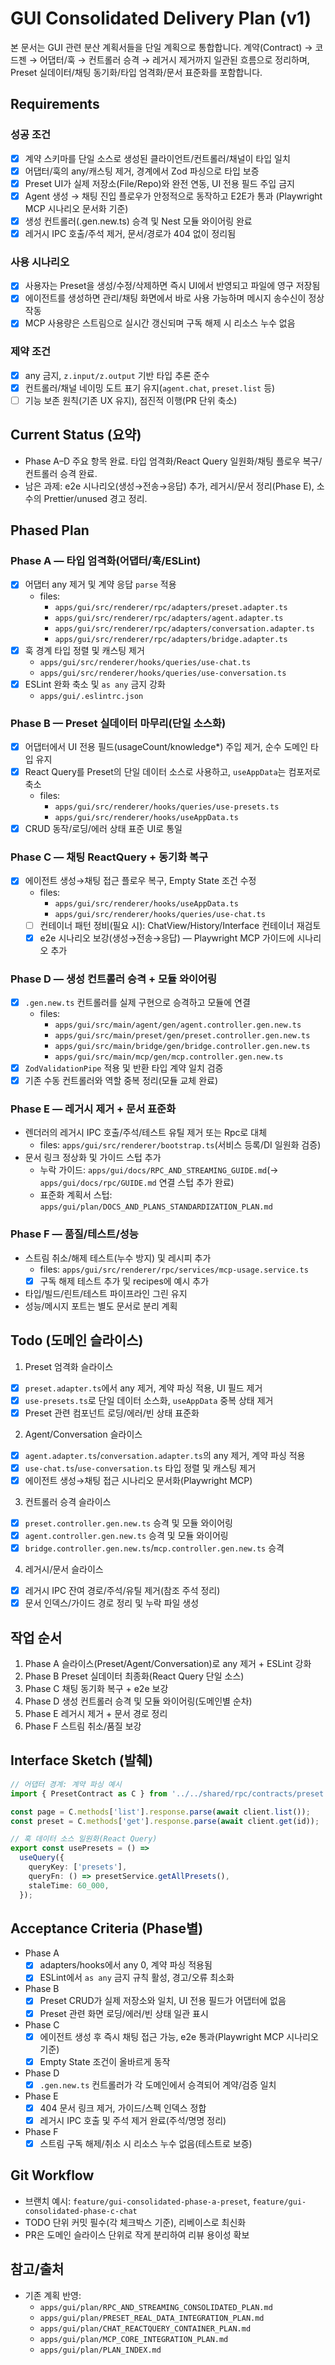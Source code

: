 # GUI Consolidated Delivery Plan (v1)

본 문서는 GUI 관련 분산 계획서들을 단일 계획으로 통합합니다. 계약(Contract) → 코드젠 → 어댑터/훅 → 컨트롤러 승격 → 레거시 제거까지 일관된 흐름으로 정리하며, Preset 실데이터/채팅 동기화/타입 엄격화/문서 표준화를 포함합니다.

## Requirements

### 성공 조건

- [x] 계약 스키마를 단일 소스로 생성된 클라이언트/컨트롤러/채널이 타입 일치
- [x] 어댑터/훅의 any/캐스팅 제거, 경계에서 Zod 파싱으로 타입 보증
- [x] Preset UI가 실제 저장소(File/Repo)와 완전 연동, UI 전용 필드 주입 금지
- [x] Agent 생성 → 채팅 진입 플로우가 안정적으로 동작하고 E2E가 통과 (Playwright MCP 시나리오 문서화 기준)
- [x] 생성 컨트롤러(.gen.new.ts) 승격 및 Nest 모듈 와이어링 완료
- [x] 레거시 IPC 호출/주석 제거, 문서/경로가 404 없이 정리됨

### 사용 시나리오

- [x] 사용자는 Preset을 생성/수정/삭제하면 즉시 UI에서 반영되고 파일에 영구 저장됨
- [x] 에이전트를 생성하면 관리/채팅 화면에서 바로 사용 가능하며 메시지 송수신이 정상 작동
- [x] MCP 사용량은 스트림으로 실시간 갱신되며 구독 해제 시 리소스 누수 없음

### 제약 조건

  - [x] any 금지, `z.input/z.output` 기반 타입 추론 준수
- [x] 컨트롤러/채널 네이밍 도트 표기 유지(`agent.chat`, `preset.list` 등)
- [ ] 기능 보존 원칙(기존 UX 유지), 점진적 이행(PR 단위 축소)

## Current Status (요약)

- Phase A–D 주요 항목 완료. 타입 엄격화/React Query 일원화/채팅 플로우 복구/컨트롤러 승격 완료.
- 남은 과제: e2e 시나리오(생성→전송→응답) 추가, 레거시/문서 정리(Phase E), 소수의 Prettier/unused 경고 정리.

## Phased Plan

### Phase A — 타입 엄격화(어댑터/훅/ESLint)

- [x] 어댑터 any 제거 및 계약 응답 `parse` 적용
  - files:
    - `apps/gui/src/renderer/rpc/adapters/preset.adapter.ts`
    - `apps/gui/src/renderer/rpc/adapters/agent.adapter.ts`
    - `apps/gui/src/renderer/rpc/adapters/conversation.adapter.ts`
    - `apps/gui/src/renderer/rpc/adapters/bridge.adapter.ts`
- [x] 훅 경계 타입 정렬 및 캐스팅 제거
  - `apps/gui/src/renderer/hooks/queries/use-chat.ts`
  - `apps/gui/src/renderer/hooks/queries/use-conversation.ts`
- [x] ESLint 완화 축소 및 `as any` 금지 강화
  - `apps/gui/.eslintrc.json`

### Phase B — Preset 실데이터 마무리(단일 소스화)

- [x] 어댑터에서 UI 전용 필드(usageCount/knowledge\*) 주입 제거, 순수 도메인 타입 유지
- [x] React Query를 Preset의 단일 데이터 소스로 사용하고, `useAppData`는 컴포저로 축소
  - files:
    - `apps/gui/src/renderer/hooks/queries/use-presets.ts`
    - `apps/gui/src/renderer/hooks/useAppData.ts`
- [x] CRUD 동작/로딩/에러 상태 표준 UI로 통일

### Phase C — 채팅 ReactQuery + 동기화 복구

- [x] 에이전트 생성→채팅 접근 플로우 복구, Empty State 조건 수정
  - files:
    - `apps/gui/src/renderer/hooks/useAppData.ts`
    - `apps/gui/src/renderer/hooks/queries/use-chat.ts`
  - [ ] 컨테이너 패턴 정비(필요 시): ChatView/History/Interface 컨테이너 재검토
  - [x] e2e 시나리오 보강(생성→전송→응답) — Playwright MCP 가이드에 시나리오 추가

### Phase D — 생성 컨트롤러 승격 + 모듈 와이어링

- [x] `.gen.new.ts` 컨트롤러를 실제 구현으로 승격하고 모듈에 연결
  - files:
    - `apps/gui/src/main/agent/gen/agent.controller.gen.new.ts`
    - `apps/gui/src/main/preset/gen/preset.controller.gen.new.ts`
    - `apps/gui/src/main/bridge/gen/bridge.controller.gen.new.ts`
    - `apps/gui/src/main/mcp/gen/mcp.controller.gen.new.ts`
- [x] `ZodValidationPipe` 적용 및 반환 타입 계약 일치 검증
- [x] 기존 수동 컨트롤러와 역할 중복 정리(모듈 교체 완료)

### Phase E — 레거시 제거 + 문서 표준화

- 렌더러의 레거시 IPC 호출/주석/테스트 유틸 제거 또는 Rpc로 대체
  - files: `apps/gui/src/renderer/bootstrap.ts`(서비스 등록/DI 일원화 검증)
- 문서 링크 정상화 및 가이드 스텁 추가
  - 누락 가이드: `apps/gui/docs/RPC_AND_STREAMING_GUIDE.md`(→ `apps/gui/docs/rpc/GUIDE.md` 연결 스텁 추가 완료)
  - 표준화 계획서 스텁: `apps/gui/plan/DOCS_AND_PLANS_STANDARDIZATION_PLAN.md`

### Phase F — 품질/테스트/성능

- 스트림 취소/해제 테스트(누수 방지) 및 레시피 추가
  - files: `apps/gui/src/renderer/rpc/services/mcp-usage.service.ts`
  - [x] 구독 해제 테스트 추가 및 recipes에 예시 추가
- 타입/빌드/린트/테스트 파이프라인 그린 유지
- 성능/메시지 포트는 별도 문서로 분리 계획

## Todo (도메인 슬라이스)

1. Preset 엄격화 슬라이스

- [x] `preset.adapter.ts`에서 any 제거, 계약 파싱 적용, UI 필드 제거
- [x] `use-presets.ts`로 단일 데이터 소스화, `useAppData` 중복 상태 제거
- [x] Preset 관련 컴포넌트 로딩/에러/빈 상태 표준화

2. Agent/Conversation 슬라이스

- [x] `agent.adapter.ts`/`conversation.adapter.ts`의 any 제거, 계약 파싱 적용
- [x] `use-chat.ts`/`use-conversation.ts` 타입 정렬 및 캐스팅 제거
- [x] 에이전트 생성→채팅 접근 시나리오 문서화(Playwright MCP)

3. 컨트롤러 승격 슬라이스

- [x] `preset.controller.gen.new.ts` 승격 및 모듈 와이어링
- [x] `agent.controller.gen.new.ts` 승격 및 모듈 와이어링
- [x] `bridge.controller.gen.new.ts`/`mcp.controller.gen.new.ts` 승격

4. 레거시/문서 슬라이스

- [x] 레거시 IPC 잔여 경로/주석/유틸 제거(참조 주석 정리)
- [x] 문서 인덱스/가이드 경로 정리 및 누락 파일 생성

## 작업 순서

1. Phase A 슬라이스(Preset/Agent/Conversation)로 any 제거 + ESLint 강화
2. Phase B Preset 실데이터 최종화(React Query 단일 소스)
3. Phase C 채팅 동기화 복구 + e2e 보강
4. Phase D 생성 컨트롤러 승격 및 모듈 와이어링(도메인별 순차)
5. Phase E 레거시 제거 + 문서 경로 정리
6. Phase F 스트림 취소/품질 보강

## Interface Sketch (발췌)

```ts
// 어댑터 경계: 계약 파싱 예시
import { PresetContract as C } from '../../shared/rpc/contracts/preset.contract';

const page = C.methods['list'].response.parse(await client.list());
const preset = C.methods['get'].response.parse(await client.get(id));
```

```ts
// 훅 데이터 소스 일원화(React Query)
export const usePresets = () =>
  useQuery({
    queryKey: ['presets'],
    queryFn: () => presetService.getAllPresets(),
    staleTime: 60_000,
  });
```

## Acceptance Criteria (Phase별)

- Phase A
  - [x] adapters/hooks에서 any 0, 계약 파싱 적용됨
  - [x] ESLint에서 `as any` 금지 규칙 활성, 경고/오류 최소화
- Phase B
  - [x] Preset CRUD가 실제 저장소와 일치, UI 전용 필드가 어댑터에 없음
  - [x] Preset 관련 화면 로딩/에러/빈 상태 일관 표시
- Phase C
  - [x] 에이전트 생성 후 즉시 채팅 접근 가능, e2e 통과(Playwright MCP 시나리오 기준)
  - [x] Empty State 조건이 올바르게 동작
- Phase D
  - [x] `.gen.new.ts` 컨트롤러가 각 도메인에서 승격되어 계약/검증 일치
- Phase E
  - [x] 404 문서 링크 제거, 가이드/스펙 인덱스 정합
  - [x] 레거시 IPC 호출 및 주석 제거 완료(주석/명명 정리)
- Phase F
  - [x] 스트림 구독 해제/취소 시 리소스 누수 없음(테스트로 보증)

## Git Workflow

- 브랜치 예시: `feature/gui-consolidated-phase-a-preset`, `feature/gui-consolidated-phase-c-chat`
- TODO 단위 커밋 필수(각 체크박스 기준), 리베이스로 최신화
- PR은 도메인 슬라이스 단위로 작게 분리하여 리뷰 용이성 확보

## 참고/출처

- 기존 계획 반영:
  - `apps/gui/plan/RPC_AND_STREAMING_CONSOLIDATED_PLAN.md`
  - `apps/gui/plan/PRESET_REAL_DATA_INTEGRATION_PLAN.md`
  - `apps/gui/plan/CHAT_REACTQUERY_CONTAINER_PLAN.md`
  - `apps/gui/plan/MCP_CORE_INTEGRATION_PLAN.md`
  - `apps/gui/plan/PLAN_INDEX.md`
